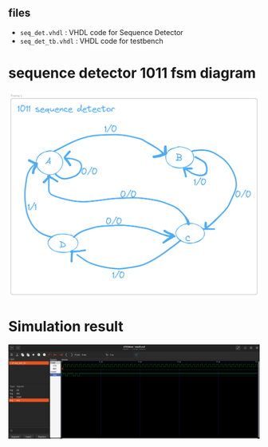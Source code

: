 ## files

- `seq_det.vhdl` : VHDL code for Sequence Detector
- `seq_det_tb.vhdl` : VHDL code for testbench

# sequence detector 1011 fsm diagram
![fsm](images/seq_det_1011fsm.png)

# Simulation result
![result](images/result.png)

